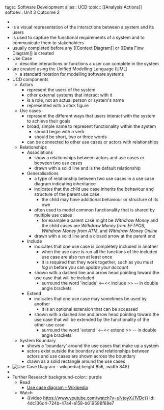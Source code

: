 tags:: Software Development
alias:: UCD
topic:: [[Analysis Actions]]
softdev:: Unit 3 Outcome 2

-
- is a visual representation of the interactions between a system and its users
- is used to capture the functional requirements of a system and to communicate them to stakeholders
- usually completed before any [[Context Diagram]] or [[Data Flow Diagram]] is created
- Use Case
	- describe interactions or functions a user can complete in the system
- are created using the Unified Modelling Language (UML)
	- a standard notation for modelling software systems
- UCD components
	- Actors
		- represent the users of the system
		- other external systems that interact with it
		- is a role, not an actual person or system's name
		- represented with a stick figure
	- Use cases
		- represent the different ways that users interact with the system to achieve their goals
		- broad, simple name to represent functionality within the system
			- should begin with a verb
			- should be short, two or three words
		- can be connected to other use cases or actors with relationships
	- Relationships
		- Associations
			- show a relationships between actors and use cases or between two use cases
			- drawn with a solid line and is the default relationship
		- Generalisations
			- a type of relationship between two use cases in a use case diagram indicating inheritance
			- indicates that the child use case inherits the behaviour and structure of the parent use case
				- the child may have additional behaviour or structure of its own
			- often used to model common functionality that is shared by multiple use cases
				- for example a parent case might be *Withdraw Money* and the child cases are *Withdraw Money from EFTPOS*, *Withdraw Money from ATM*, and *Withdraw Money Online*
			- drawn with a solid line and a closed arrow at the parent end
		- Include
			- indicates that one use case is completely included in another
				- when the use case is run all the functions of the included use case are also run at least once
				- it is required that they work together, such as you must *log in* before you can *update your account*
			- shown with a dashed line and arrow head pointing toward the use case that will be included
				- surround the word 'include' <--<< include >> -- in double angle brackets
		- Extend
			- indicates that one use case may sometimes be used by another
				- it is an optional extension that can be accessed
			- shown with a dashed line and arrow head pointing toward the use case that will be extended by the functionality of the other use case
				- surround the word 'extend' <--<< extend >> -- in double angle brackets
	- System Boundary
		- shows a 'boundary' around the use cases that make up a system
		- actors exist outside the boundary and relationships between actors and use cases are shown across the boundary
		- drawn as a solid rectangle around the use cases
- ![Use Case Diagram - wikipedia](https://upload.wikimedia.org/wikipedia/commons/thumb/1/1d/Use_case_restaurant_model.svg/1280px-Use_case_restaurant_model.svg.png){:height 856, :width 848}
-
- Further Research
  background-color:: purple
	- Read
		- [Use case diagram - Wikipedia](https://en.wikipedia.org/wiki/Use_case_diagram)
	- Watch
		- {{video https://www.youtube.com/watch?v=uNtoyXJ1VDc}}
		  id:: 4dc136c4-724b-47a4-a158-b619598f88e7